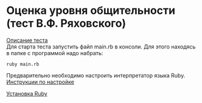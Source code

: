 # Оценка уровня общительности (тест В.Ф. Ряховского)
[Описание теста](http://psylist.net/praktikum/00003.htm)  
Для старта теста запустить файл main.rb в консоли. Для этого находясь в папке с программой надо набрать:
    
    ruby main.rb
    
Предварительно необходимо настроить интерпретатор языка Ruby. [Инструкции по настройке](http://goodprogrammer.ru/rails-winter-18/lessons/02-setup-ruby "Хороший программист")

[Установка Ruby](https://www.ruby-lang.org/ru/documentation/installation/)
